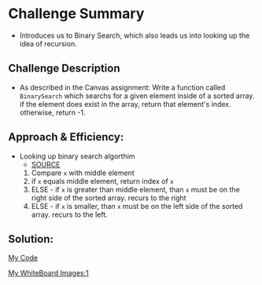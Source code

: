 # Challenge Summary

- Introduces us to Binary Search, which also leads us into looking up the idea of recursion.

## Challenge Description

- As described in the Canvas assignment: Write a function called `BinarySearch` which searchs for a given element inside of a sorted
  array. if the element does exist in the array, return that element's index. otherwise, return -1.

## Approach & Efficiency:

- Looking up binary search algorthim
  - [SOURCE](https://hackernoon.com/binary-search-in-detail-914944a1434a)
  1. Compare `x` with middle element
  2. if `x` equals middle element, return index of `x`
  3. ELSE - if `x` is greater than middle element, than `x` must be on
     the right side of the sorted array. recurs to the right
  4. ELSE - if `x` is smaller, than `x` must be on the left side of the sorted array. recurs to the left.

## Solution:

[My Code](https://github.com/nacerillo/data-structures-and-algorithms-/blob/array-)

[My WhiteBoard Images:1](https://share.icloud.com/photos/0Y2OVmeKei-Vkt-H8yxJLO7kA)
